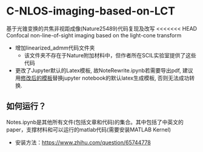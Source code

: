 # C-NLOS-imaging-based-on-LCT
基于光锥变换的共焦非视距成像(Nature25489)代码复现及改写
<<<<<<< HEAD
Confocal non-line-of-sight imaging based on the light-cone transform

+ 增加linearized_admm代码文件夹
  + 该文件夹不存在于Nature附加材料中，但作者所在SCIL实验室提供了这些代码
+ 更改了Jupyter默认的Latex模板, 故NoteRewrite.ipynb若需要导出pdf, 建议用[修改后的模板](https://github.com/gengruixu/PytochTutorial/blob/master/JupyterNotebook%E4%B8%ADLatex%E6%A8%A1%E6%9D%BF%E8%AE%BE%E7%BD%AE.rar)替换jupyter notebook的默认latex生成模板, 否则无法成功转换.

## 如何运行？

Notes.ipynb是其他所有文件(包括文章和代码)的集合。其中包括了中英文的paper，支撑材料和可以运行的matlab代码(需要安装MATLAB Kernel)
+ 安装方法：https://www.zhihu.com/question/65744778

